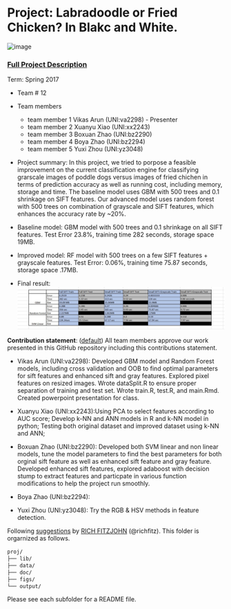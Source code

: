  # Project: Labradoodle or Fried Chicken? In Blakc and White. 
![image](figs/poodleKFC.jpg)

### [Full Project Description](doc/project3_desc.html)

Term: Spring 2017

+ Team # 12
+ Team members
	+ team member 1  Vikas Arun (UNI:va2298) - Presenter
	+ team member 2  Xuanyu Xiao (UNI:xx2243)
	+ team member 3  Boxuan Zhao (UNI:bz2290)
	+ team member 4  Boya Zhao (UNI:bz2294)
	+ team member 5  Yuxi Zhou (UNI:yz3048)

+ Project summary: In this project, we tried to porpose a feasible improvement on the current classification engine for classifying grarscale images of poddle dogs versus images of fried chichen in terms of prediction accuracy as well as running cost, including memory, storage and time. The baseline model uses GBM with 500 trees and 0.1 shrinkage on SIFT features. Our advanced model uses random forest with 500 trees on combination of grayscale and SIFT features, which enhances the accuracy rate by ~20%.

+ Baseline model: GBM model with 500 trees and 0.1 shrinkage on all SIFT features. Test Error 23.8%, training time 282 seconds, storage space 19MB.

+ Improved model: RF model with 500 trees on a few SIFT features + grayscale features. Test Error: 0.06%, training time 75.87 seconds, storage space .17MB.

+ Final result: ![image](figs/ErrorRates.JPG)
	
**Contribution statement**: ([default](doc/a_note_on_contributions.md)) All team members approve our work presented in this GitHub repository including this contributions statement. 

 + Vikas Arun (UNI:va2298): Developed GBM model and Random Forest models, including cross validation and OOB to find optimal parameters for sift features and enhanced sift and gray features. Explored pixel features on resized images. Wrote dataSplit.R to ensure proper separation of training and test set. Wrote train.R, test.R, and main.Rmd. Created powerpoint presentation for class. 
 
 + Xuanyu Xiao (UNI:xx2243):Using PCA to select features according to AUC score; Develop k-NN and ANN models in R and k-NN model in python; Testing both original dataset and improved dataset using k-NN and ANN;
 
 + Boxuan Zhao (UNI:bz2290): Developed both SVM linear and non linear models, tune the model parameters to find the best parameters for both orginal sift feature as well as enhanced sift feature and gray feature. Developed enhanced sift features, explored adaboost with decision stump to extract features and particpate in various function modifications to help the project run smoothly.
 
 + Boya Zhao (UNI:bz2294):
 
 + Yuxi Zhou (UNI:yz3048): Try the RGB & HSV methods in feature detection.

Following [suggestions](http://nicercode.github.io/blog/2013-04-05-projects/) by [RICH FITZJOHN](http://nicercode.github.io/about/#Team) (@richfitz). This folder is orgarnized as follows.

```
proj/
├── lib/
├── data/
├── doc/
├── figs/
└── output/
```

Please see each subfolder for a README file.
